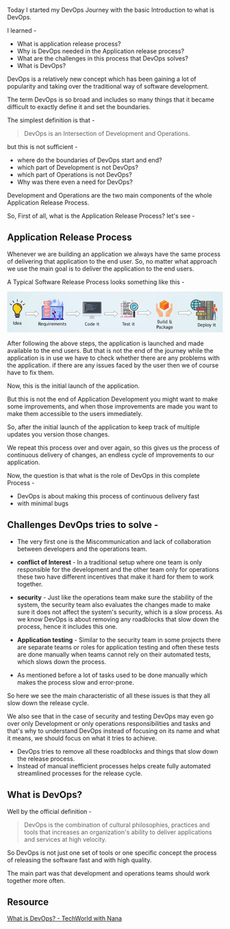 Today I started my DevOps Journey with the basic Introduction to what is DevOps.

I learned -
- What is application release process?
- Why is DevOps needed in the Application release process?
- What are the challenges in this process that DevOps solves?
- What is DevOps?


DevOps is a relatively new concept which has been gaining a lot of popularity and taking over the traditional way of software development.

The term DevOps is so broad and includes so many things that it became difficult to exactly define it and set the boundaries.

The simplest definition is that -

>DevOps is an Intersection of Development and Operations.

but this is not sufficient -
- where do the boundaries of DevOps start and end?
- which part of Development is not DevOps?
- which part of Operations is not DevOps?
- Why was there even a need for DevOps?

Development and Operations are the two main components of the whole Application Release Process.

So, First of all, what is the Application Release Process? let's see -


## Application Release Process
Whenever we are building an application we always have the same process of delivering that application to the end user. So, no matter what approach we use the main goal is to deliver the application to the end users. 


A Typical Software Release Process looks something like this -

<img src="img\SRP.PNG">

After following the above steps, the application is launched and made available to the end users. But that is not the end of the journey while the application is in use we have to check whether there are any problems with the application.
if there are any issues faced by the user then we of course have to fix them.

Now, this is the initial launch of the application.

But this is not the end of Application Development you might want to make some improvements, and when those improvements are made you want to make them accessible to the users immediately.

So, after the initial launch of the application to keep track of multiple updates you version those changes. 

We repeat this process over and over again, so this gives us the process of continuous delivery of changes, an endless cycle of improvements to our application. 

Now, the question is that what is the role of DevOps in this complete Process -
- DevOps is about making this process of continuous delivery fast
- with minimal bugs

## Challenges DevOps tries to solve -

- The very first one is the Miscommunication and lack of collaboration between developers and the operations team.

- **conflict of Interest** - In a traditional setup where one team is only responsible for the development and the other team only for operations these two have different incentives that make it hard for them to work together.

- **security** - Just like the operations team make sure the stability of the system, the security team also evaluates the changes made to make sure it does not affect the system's security, which is a slow process. As we know DevOps is about removing any roadblocks that slow down the process, hence it includes this one.

- **Application testing** - Similar to the security team in some projects there are separate teams or roles for application testing and often these tests are done manually when teams cannot rely on their automated tests, which slows down the process. 

- As mentioned before a lot of tasks used to be done manually which makes the process slow and error-prone.


So here we see the main characteristic of all these issues is that they all slow down the release cycle.

We also see that in the case of security and testing  DevOps may even go over only Development or only operations responsibilities and tasks and that's why to understand DevOps instead of focusing on its name and what it means, we should focus on what it tries to achieve.


- DevOps tries to remove all these roadblocks and things that slow down the release process.
- Instead of manual inefficient processes helps create fully automated streamlined processes for the release cycle.

## What is DevOps?

Well by the official definition -

> DevOps is the combination of cultural philosophies, practices and tools that increases an organization's ability to deliver applications and services at high velocity.

So DevOps is not just one set of tools or one specific concept the process of releasing the software fast and with high quality.

The main part was that development and operations teams should work together more often.

## Resource 
[What is DevOps? - TechWorld with Nana](https://youtu.be/0yWAtQ6wYNM)






